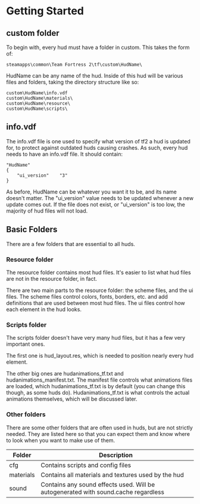 # Getting Started

## custom folder

To begin with, every hud must have a folder in custom. This takes the form of:
```
steamapps\common\Team Fortress 2\tf\custom\HudName\
```
HudName can be any name of the hud. Inside of this hud will be various files and folders, taking the directory structure like so:
```
custom\HudName\info.vdf
custom\HudName\materials\
custom\HudName\resource\
custom\HudName\scripts\
```

## info.vdf

The info.vdf file is one used to specify what version of tf2 a hud is updated for, to protect against outdated huds causing crashes. As such, every hud needs to have an info.vdf file. It should contain:
```
"HudName"
{
    "ui_version"    "3"
}
```
As before, HudName can be whatever you want it to be, and its name doesn't matter. The "ui_version" value needs to be updated whenever a new update comes out. If the file does not exist, or "ui_version" is too low, the majority of hud files will not load.

## Basic Folders

There are a few folders that are essential to all huds.

### Resource folder

The resource folder contains most hud files. It's easier to list what hud files are not in the resource folder, in fact.

There are two main parts to the resource folder: the scheme files, and the ui files. The scheme files control colors, fonts, borders, etc. and add definitions that are used between most hud files. The ui files control how each element in the hud looks.

### Scripts folder

The scripts folder doesn't have very many hud files, but it has a few very important ones.

The first one is hud_layout.res, which is needed to position nearly every hud element.

The other big ones are hudanimations_tf.txt and hudanimations_manifest.txt. The manifest file controls what animations files are loaded, which hudanimations_tf.txt is by default (you can change this though, as some huds do). Hudanimations_tf.txt is what controls the actual animations themselves, which will be discussed later.

### Other folders

There are some other folders that are often used in huds, but are not strictly needed. They are listed here so that you can expect them and know where to look when you want to make use of them.

Folder | Description
------ | -----------
cfg | Contains scripts and config files
materials | Contains all materials and textures used by the hud
sound | Contains any sound effects used. Will be autogenerated with sound.cache regardless